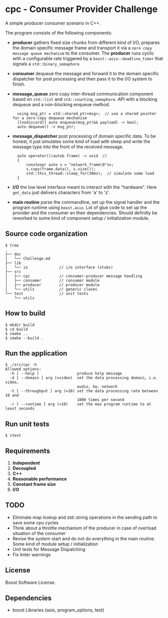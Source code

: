 # cpc - Consumer Provider Challenge

A simple producer consumer scenario in C++.

The program consists of the following components:

* **producer** gathers fixed size chunks from different kind of I/O, prepares the domain specific message frame and transport it via a `zero copy message queue mechanism` to the consumer. The **producer** runs cyclic with a configurable rate triggered by a `boost::asio::deadline_timer` that signals a `std::binary_semaphore`.

* **consumer** dequeue the message and forward it to the domain specific dispatcher for post processing and then pass it to the I/O system to finish.

* **message_queue** zero copy inter-thread communication component based on `std::list` and `std::counting_semaphore`. API with a blocking dequeue and a non-blocking enqueue method.

        using msg_ptr = std::shared_ptr<msg>;  // use a shared pointer for a zero-copy dequeue mechanism
        [[nodiscard]] auto enqueue(msg_ptr&& payload) -> bool;
        auto dequeue() -> msg_ptr;

* **message_dispatcher** post processing of domain specific data. To be honest, it just simulates some kind of load with sleep and write the message type into the front of the received message.

        auto operator()(auto& frame) -> void  //
        {
            constexpr auto s = "network_frame\0"sv;
            s.copy(frame.data(), s.size());
            std::this_thread::sleep_for(30ms);  // simulate some load        
        }

* **I/O** the low level interface meant to interact with the "hardware". Here `get_data` just delivers characters from 'a' to 'z'.

* **main routine** parse the commandline, set up the signal handler and the program runtime using `boost.asio`. Lot of glue code to set up the provider and the consumer an their dependencies. Should definitly be reworked to some kind of component setup / initialization module.

## Source code organization

    $ tree
    .
    ├── doc
    │   └── Challenge.md
    ├── lib
    │   └── io              // i/o interface (stubs)
    ├── src
    │   ├── cpc             // consumer-producer message handling
    │   ├── consumer        // consumer module
    │   ├── producer        // producer module
    │   └── utils           // generic clases
    └── test                // unit tests
        └── utils

## How to build
    $ mkdir build
    $ cd build
    $ cmake ..
    $ cmake --build .

## Run the application
    $ ./src/cpc -h
    Allowed options:
      -h [ --help ]                 produce help message
      -d [ --domain ] arg (=video)  set the data processing domain, i.e. video, 
                                    audio, hw, network
      -t [ --throughput ] arg (=10) set the data processing rate between 10 and 
                                    1000 times per second
      -r [ --runtime ] arg (=10)    set the max program runtime to at least seconds

## Run unit tests
    $ ctest

## Requirements

1. **Independent**
2. **Decoupled**
3. **C++**
4. **Reasonable performance**
5. **Constant frame size**
6. **I/O**

## TODO
- Eliminate map lookup and std::string operations in the sending path to save some cpu cycles
- Think about a throttle mechanism of the producer in case of overload situation of the consumer
- Revise the system start and do not do everything in the main routine. Some kind of module setup / initialization
- Unit tests for Message Dispatching
- Fix linter warnings

## License

Boost Software License.

## Dependencies

- boost Libraries (asio, program_options, test)